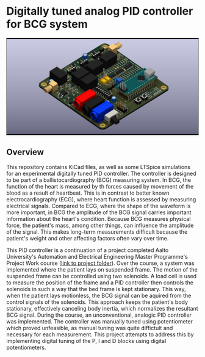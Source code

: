 # Digitally tuned analog PID controller for BCG system

![PID Controller](pcb_rt2.png)

## Overview

This repository contains KiCad files, as well as some LTSpice simulations for an experimental digitally tuned PID controller. The controller is designed to be part of a ballistocardiography (BCG) measuring system. In BCG, the function of the heart is measured by th forces caused by movement of the blood as a result of heartbeat. This is in contrast to better known electrocardiography (ECG), where heart function is assessed by measuring electrical signals. Compared to ECG, where the shape of the waveform is more important, in BCG the amplitude of the BCG signal carries important information about the heart's condition. Because BCG measures physical force, the patient's mass, among other things, can influence the amplitude of the signal. This makes long-term measurements difficult because the patient's weight and other affecting factors often vary over time. 

This PID controller is a continuation of a project completed Aalto University's Automation and Electrical Engineering Master Programme's Project Work course ([link to project folder](https://wiki.aalto.fi/display/AEEproject/Instrumentation+for+Ballistocardiography+2023?searchId=NLV66OIGJ)). Over the course, a system was implemented where the patient lays on suspended frame. The motion of the suspended frame can be controlled using two solenoids. A load cell is used to measure the position of the frame and a PID controller then controls the solenoids in such a way that the bed frame is kept stationary. This way, when the patient lays motionless, the BCG signal can be aquired from the control signals of the solenoids. This approach keeps the patient's body stationary, effectively canceling body inertia, which normalizes the resultant BCG signal. During the course, an unconventional, analogic PID controller was implemented. The controller was manually tuned using potentiometer which proved unfeasible, as manual tuning was quite diffictult and necessary for each measurement. This project attempts to address this by implementing digital tuning of the P, I and D blocks using digital potentiometers.
